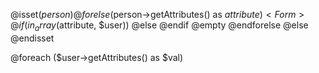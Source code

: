 @isset($person)
    @forelse ($person->getAttributes() as $attribute)
    <Form>
            @if (in_array($attribute, $user))
            @else
            @endif
    </Form>
    @empty
    @endforelse
@else
@endisset

@foreach ($user->getAttributes() as $val)